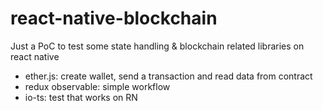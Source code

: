 # react-native-blockchain
Just a PoC to test some state handling &amp; blockchain related libraries on react native

- ether.js: create wallet, send a transaction and read data from contract
- redux observable: simple workflow
- io-ts: test that works on RN
